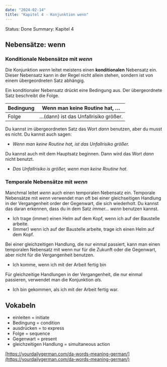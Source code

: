 ```yaml
---
date: "2024-02-14"
title: "Kapitel 4 - Konjunktion wenn"
---
```


Status: Done
Summary: Kapitel 4

## Nebensätze: wenn

### Konditionale Nebensätze mit *wenn*

Die Konjunktion *wenn* leitet meistens einen **konditionalen** Nebensatz ein. Dieser Nebensatz kann in der Regel nicht allein stehen, sondern ist von einem übergeordneten Satz abhängig.

Ein konditionaler Nebensatz drückt eine Bedingung aus. Der übergeordnete Satz beschreibt die Folge.

| Bedingung | Wenn man keine Routine hat, …        |
| --------- | ------------------------------------ |
| Folge     | …(dann) ist das Unfallrisiko größer. |

Du kannst im übergeordneten Satz das Wort *dann* benutzen, aber du musst es nicht. Du kannst auch sagen: 

- *Wenn man keine Routine hat, ist das Unfallrisiko größer.*

Du kannst auch mit dem Hauptsatz beginnen. Dann wird das Wort *dann* nicht benutzt. 

- *Das Unfallrisiko is größer, wenn man keine Routine hat.*

### Temporale Nebensätze mit *wenn*

Manchmal leitet *wenn* auch einen temporalen Nebensatz ein. Temporale Nebensätze mit *wenn* verwendet man oft bei einer gleichseitigen Handlung in der Vergangenheit order der Gegenwart, die sich wiederholt. Du kannst das daran erkennen, dass du in dem Satz *immer... wenn* benutzen kannst.

- Ich trage (immer) einen Helm auf dem Kopf, wenn ich auf der Baustelle arbeite.
- (Immer) wenn ich auf der Baustelle arbeite, trage ich einen Helm auf dem Kopf.

Bei einer gleichzeitigen Handlung, die nur einmal passiert, kann man einen temporalen Nebensatz mit wenn nur für die Zukunft oder die Gegenwart, aber nicht für die Vergangenheit benutzen. 

- Ich komme, wenn ich mit der Arbeit fertig bin

Für gleichzeitige Handlungen in der Vergangenheit, die nur einmal passieren, verwendet man die Konjunktion *als.* 

- Ich bin gekommen, als ich mit der Arbeit fertig war.

## Vokabeln

- einleiten = initiate
- Bedingung = condition
- ausdrücken = to express
- Folge = sequence
- Gegenwart = present
- gleichzeitigen Handlung = simultaneous action

[https://yourdailygerman.com/da-words-meaning-german/](https://yourdailygerman.com/da-words-meaning-german/)